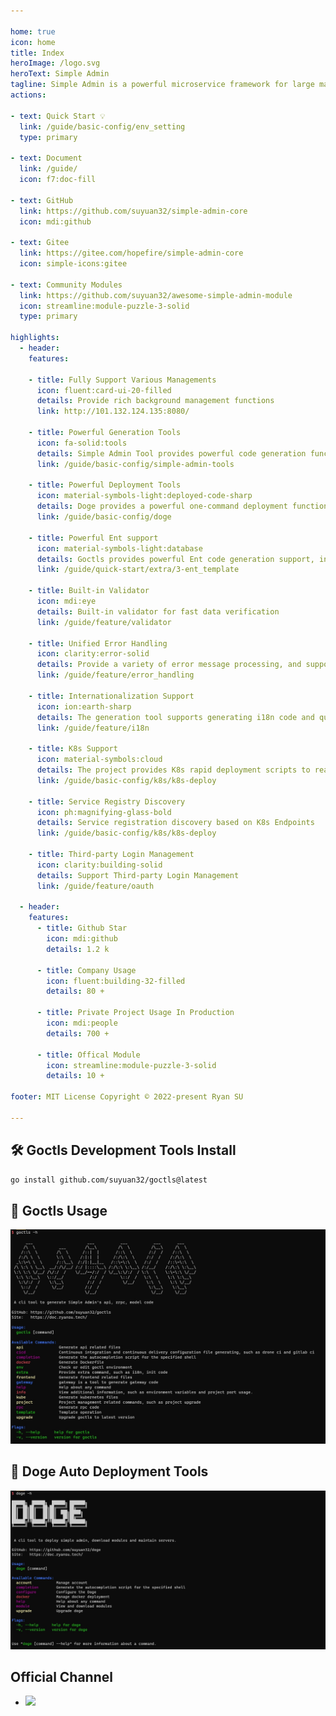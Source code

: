 ```yaml
---

home: true
icon: home
title: Index
heroImage: /logo.svg
heroText: Simple Admin
tagline: Simple Admin is a powerful microservice framework for large management system. It is based on Go Zero and supports several advanced features.
actions:

- text: Quick Start 💡
  link: /guide/basic-config/env_setting
  type: primary

- text: Document
  link: /guide/
  icon: f7:doc-fill

- text: GitHub
  link: https://github.com/suyuan32/simple-admin-core
  icon: mdi:github

- text: Gitee
  link: https://gitee.com/hopefire/simple-admin-core
  icon: simple-icons:gitee

- text: Community Modules
  link: https://github.com/suyuan32/awesome-simple-admin-module
  icon: streamline:module-puzzle-3-solid
  type: primary

highlights:
  - header: 
    features:

    - title: Fully Support Various Managements
      icon: fluent:card-ui-20-filled
      details: Provide rich background management functions
      link: http://101.132.124.135:8080/

    - title: Powerful Generation Tools
      icon: fa-solid:tools
      details: Simple Admin Tool provides powerful code generation function to quickly generate three-terminal CRUD codes
      link: /guide/basic-config/simple-admin-tools

    - title: Powerful Deployment Tools
      icon: material-symbols-light:deployed-code-sharp
      details: Doge provides a powerful one-command deployment function that can quickly deploy modules in the module store
      link: /guide/basic-config/doge

    - title: Powerful Ent support
      icon: material-symbols-light:database
      details: Goctls provides powerful Ent code generation support, including template management and extended functions
      link: /guide/quick-start/extra/3-ent_template

    - title: Built-in Validator
      icon: mdi:eye
      details: Built-in validator for fast data verification
      link: /guide/feature/validator

    - title: Unified Error Handling
      icon: clarity:error-solid
      details: Provide a variety of error message processing, and support international translation of error messages
      link: /guide/feature/error_handling

    - title: Internationalization Support
      icon: ion:earth-sharp
      details: The generation tool supports generating i18n code and quickly provides internationalization support
      link: /guide/feature/i18n

    - title: K8s Support
      icon: material-symbols:cloud
      details: The project provides K8s rapid deployment scripts to realize rapid project migration to the cloud
      link: /guide/basic-config/k8s/k8s-deploy

    - title: Service Registry Discovery
      icon: ph:magnifying-glass-bold
      details: Service registration discovery based on K8s Endpoints
      link: /guide/basic-config/k8s/k8s-deploy

    - title: Third-party Login Management
      icon: clarity:building-solid
      details: Support Third-party Login Management
      link: /guide/feature/oauth

  - header: 
    features:
      - title: Github Star 
        icon: mdi:github
        details: 1.2 k
      
      - title: Company Usage
        icon: fluent:building-32-filled
        details: 80 +

      - title: Private Project Usage In Production
        icon: mdi:people
        details: 700 +
      
      - title: Offical Module 
        icon: streamline:module-puzzle-3-solid
        details: 10 +

footer: MIT License Copyright © 2022-present Ryan SU

---
```


## 🛠 Goctls Development Tools Install

```bash
go install github.com/suyuan32/goctls@latest
```

## 🚀 Goctls Usage
![](/assets/indeximg/goctls_en.png)


## 🚀 Doge Auto Deployment Tools
![](/assets/indeximg/doge_en.png)

## Official Channel

- [![](https://dcbadge.vercel.app/api/server/NDED5p2hJk)](https://discord.gg/NDED5p2hJk)

<!-- markdownlint-disable -->